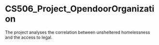 # CS506_Project_OpendoorOrganization
The project analyses the correlation between unsheltered homelessness and the access to legal.
